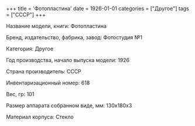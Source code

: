+++
title = 'Фотопластина'
date = 1926-01-01
categories = ["Другое"]
tags = ["СССР"]
+++

Название модели, книги: Фотопластина

Бренд, издательство, фабрика, завод: Фотостудия №1

Категория: Другое

Год производства, начало выпуска модели: 1926

Страна производитель: СССР

Инвентаризационный номер: 618

Вес, гр: 101

Размер аппарата  собранном виде, мм: 130х180х3

Материал корпуса: Стекло

